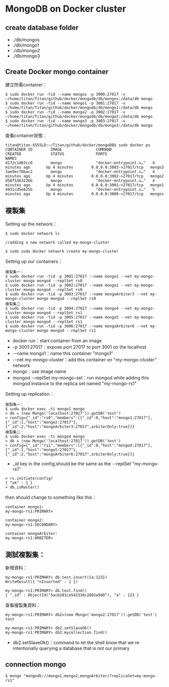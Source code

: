 # MongoDB on Docker cluster

## create database folder
* ./db/mongos
* ./db/mongo1
* ./db/mongo2
* ./db/mongo3

## Create Docker mongo container
建立所需container：
```
$ sudo docker run -tid --name mongos -p 3000:27017 -v ~/home/titan/Titan/github/docker/mongodb/db/mongos:/data/db mongo
$ sudo docker run -tid --name mongo1 -p 3001:27017 -v ~/home/titan/Titan/github/docker/mongodb/db/mongo1:/data/db mongo
$ sudo docker run -tid --name mongo2 -p 3002:27017 -v ~/home/titan/Titan/github/docker/mongodb/db/mongo2:/data/db mongo
$ sudo docker run -tid --name mongo3 -p 3003:27017 -v ~/home/titan/Titan/github/docker/mongodb/db/mongo3:/data/db mongo
```
查看container狀態：
```
titan@titan-X555LD:~/Titan/github/docker/mongoDB$ sudo docker ps
CONTAINER ID        IMAGE               COMMAND                  CREATED             STATUS              PORTS                     NAMES
d172c1d83cc0        mongo               "docker-entrypoint.s…"   4 minutes ago       Up 4 minutes        0.0.0.0:3003->27017/tcp   mongo3
3ae9ecf0bac2        mongo               "docker-entrypoint.s…"   4 minutes ago       Up 4 minutes        0.0.0.0:3002->27017/tcp   mongo2
d58f5363226b        mongo               "docker-entrypoint.s…"   4 minutes ago       Up 4 minutes        0.0.0.0:3001->27017/tcp   mongo1
4831cd5e825b        mongo               "docker-entrypoint.s…"   5 minutes ago       Up 4 minutes        0.0.0.0:3000->27017/tcp   mongos
```

## 複製集
Setting up the network：
```
$ sudo docker network ls

//adding a new network called my-mongo-cluster

$ sudo sudo docker network create my-mongo-cluster
```
Setting up our containers：
```
複製集一：
$ sudo docker run -tid -p 3001:27017 --name mongo1 --net my-mongo-cluster mongo mongod --replSet rs0
$ sudo docker run -tid -p 3002:27017 --name mongo2 --net my-mongo-cluster mongo mongod --replSet rs0
$ sudo docker run -tid -p 3003:27017 --name mongoArbiter3 --net my-mongo-cluster mongo mongod --replSet rs0
複製集二：
$ sudo docker run -tid -p 3004:27017 --name mongo4 --net my-mongo-cluster mongo mongod --replSet rs1
$ sudo docker run -tid -p 3005:27017 --name mongo5 --net my-mongo-cluster mongo mongod --replSet rs1
$ sudo docker run -tid -p 3006:27017 --name mongoArbiter6 --net my-mongo-cluster mongo mongod --replSet rs1
```
* docker run：start container from an image
* -p 3001:27017：expose port 27017 to port 3001 on the localhost
* --name mongo1：name this container "mongo1"
* --net my-mongo-cluster：add this container on "my-mongo-cluster" network
* mongo：use image name
* mongod --replSet my-mongo-set：run mongod while adding this mongod instance to the replica set named "my-mongo-rs1"

Setting up replication：
```
複製集一：
$ sudo docker exec -ti mongo1 mongo
> db = (new Mongo('localhost:27017')).getDB('test')
> config={"_id":"rs0","members":[{"_id":0,"host":"mongo1:27017"},{"_id":1,"host":"mongo2:27017"},{"_id":2,"host":"mongoArbiter3:27017",arbiterOnly:true}]}
複製集二：
$ sudo docker exec -ti mongo4 mongo
> db = (new Mongo('localhost:27017')).getDB('test')
> config={"_id":"rs1","members":[{"_id":0,"host":"mongo4:27017"},{"_id":1,"host":"mongo5:27017"},{"_id":2,"host":"mongoArbiter6:27017",arbiterOnly:true}]}
```
* _id key in the config,should be the same as the --replSet "my-mongo-rs1"

```
> rs.initiate(config)
{ "ok" : 1 }
> db.isMaster()
```
then should change to something like this：
```
container mongo1:
my-mongo-rs1:PRIMARY>

container mongo2:
my-mongo-rs1:SECONDARY>

container mongoArbiter:
my-mongo-rs1:ARBITER>
```
## 測試複製集：
新增資料：
```
my-mongo-rs1:PRIMARY> db.test.insert({a:123})
WriteResult({ "nInserted" : 1 })

my-mongo-rs1:PRIMARY> db.test.find()
{ "_id" : ObjectId("5acb201ce542338c2802a9d8"), "a" : 123 }
```
查看複製集資料：
```
my-mongo-rs1:PRIMARY> db2=(new Mongo('mongo2:27017')).getDB('test')
test

my-mongo-rs1:PRIMARY> db2.setSlaveOk()
my-mongo-rs1:PRIMARY> db2.mycollection.find()
```
* db2.setSlaveOk()：command to let the shell know that we re intentionally querying a database that is not our primary

## connection mongo
```
$ mongo "mongodb://mongo1,mongo2,mongoArbiter/?replicaSet=my-mongo-rs1"
```
